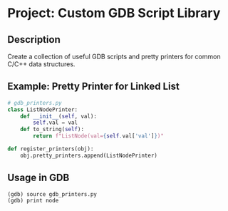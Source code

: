 # Project: Custom GDB Script Library

## Description
Create a collection of useful GDB scripts and pretty printers for common C/C++ data structures.

## Example: Pretty Printer for Linked List
```python
# gdb_printers.py
class ListNodePrinter:
    def __init__(self, val):
        self.val = val
    def to_string(self):
        return f"ListNode(val={self.val['val']})"

def register_printers(obj):
    obj.pretty_printers.append(ListNodePrinter)
```

## Usage in GDB
```
(gdb) source gdb_printers.py
(gdb) print node
```
